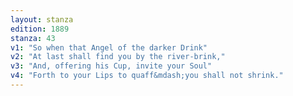 ```yaml
---
layout: stanza
edition: 1889
stanza: 43
v1: "So when that Angel of the darker Drink"
v2: "At last shall find you by the river-brink,"
v3: "And, offering his Cup, invite your Soul"
v4: "Forth to your Lips to quaff&mdash;you shall not shrink."
---
```

